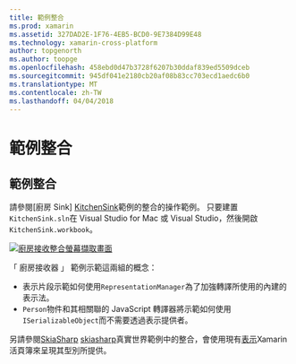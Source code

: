```yaml
---
title: 範例整合
ms.prod: xamarin
ms.assetid: 327DAD2E-1F76-4EB5-BCD0-9E7384D99E48
ms.technology: xamarin-cross-platform
author: topgenorth
ms.author: toopge
ms.openlocfilehash: 458ebd0d47b3728f6207b30ddaf839ed5509dceb
ms.sourcegitcommit: 945df041e2180cb20af08b83cc703ecd1aedc6b0
ms.translationtype: MT
ms.contentlocale: zh-TW
ms.lasthandoff: 04/04/2018
---
```

# <a name="sample-integrations"></a>範例整合

## <a name="sample-integrations"></a>範例整合

請參閱[廚房 Sink] [ KitchenSink]範例的整合的操作範例。 只要建置`KitchenSink.sln`在 Visual Studio for Mac 或 Visual Studio，然後開啟`KitchenSink.workbook`。

[![廚房接收整合螢幕擷取畫面](samples-images/kitchensinkintegrationscreenshot.png)](samples-images/kitchensinkintegrationscreenshot.png#lightbox)

「 廚房接收器 」 範例示範這兩組的概念：

* 表示片段示範如何使用`RepresentationManager`為了加強轉譯所使用的內建的表示法。
* `Person`物件和其相關聯的 JavaScript 轉譯器將示範如何使用`ISerializableObject`而不需要透過表示提供者。

另請參閱[SkiaSharp] [ skiasharp]真實世界範例中的整合，會使用現有[表示](~/tools/workbooks/sdk/representations.md)Xamarin 活頁簿來呈現其型別所提供。

[KitchenSink]: https://github.com/xamarin/Workbooks/tree/master/SDK/Samples/KitchenSink
[skiasharp]: https://github.com/mono/SkiaSharp/tree/master/source/SkiaSharp.Workbooks